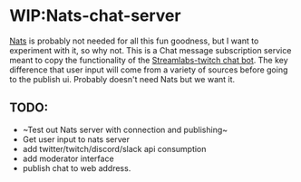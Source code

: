 # WIP:Nats-chat-server

[Nats](https://nats.io/) is probably not needed for all this fun goodness, but I want to experiment with it, so why not.
This is a Chat message subscription service meant to copy the functionality of the [Streamlabs-twitch chat bot](https://streamlabs.com/). The key difference that user input will come from a variety of sources before going to the publish ui. Probably doesn't need Nats but we want it. 

## TODO:
* ~Test out Nats server with connection and publishing~
* Get user input to nats server
* add twitter/twitch/discord/slack api consumption
* add moderator interface
* publish chat to web address.
